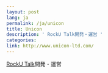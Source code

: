 ```yaml
---
layout: post
lang: ja
permalink: /ja/unicon
title: Unicon
description: ' RockU Talk開発・運営 '
categories: 
link: http://www.unicon-ltd.com/
---
```


<p><a href="https://play.google.com/store/apps/details?id=com.unicon_ltd.rockuapps.community&hl=ja">RockU Talk</a>開発・運営</p>
